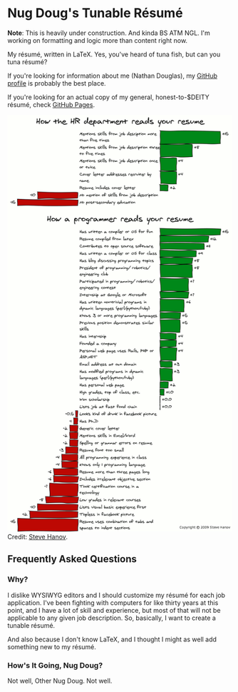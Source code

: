 # Nug Doug's Tunable Résumé

**Note**: This is heavily under construction. And kinda BS ATM NGL. I'm working on formatting and logic more than content right now.

My résumé, written in LaTeX. Yes, you've heard of tuna fish, but can you tuna résumé?

If you're looking for information about me (Nathan Douglas), my [GitHub profile](https://github.com/ndouglas/) is probably the best place.

If you're looking for an actual copy of my general, honest-to-$DEITY résumé, check [GitHub Pages](https://ndouglas.github.io/resume/resume.pdf).

![How a Programmer Reads Your Résumé](./images/resume_comic.png)
Credit: [Steve Hanov](http://stevehanov.ca/blog/index.php?id=56).

## Frequently Asked Questions

### Why?

I dislike WYSIWYG editors and I should customize my résumé for each job application. I've been fighting with computers for like thirty years at this point, and I have a lot of skill and experience, but most of that will not be applicable to any given job description. So, basically, I want to create a tunable résumé.

And also because I don't know LaTeX, and I thought I might as well add something new to my résumé.

### How's It Going, Nug Doug?

Not well, Other Nug Doug. Not well.
